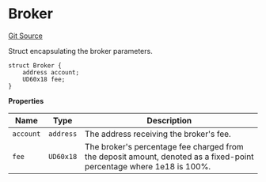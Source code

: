 # Broker

[Git Source](https://github.com/sablier-labs/flow/blob/b01cc2daf6493ae792a858d6179facc6250403e2/src/types/DataTypes.sol)

Struct encapsulating the broker parameters.

```solidity
struct Broker {
    address account;
    UD60x18 fee;
}
```

**Properties**

| Name      | Type      | Description                                                                                                          |
| --------- | --------- | -------------------------------------------------------------------------------------------------------------------- |
| `account` | `address` | The address receiving the broker's fee.                                                                              |
| `fee`     | `UD60x18` | The broker's percentage fee charged from the deposit amount, denoted as a fixed-point percentage where 1e18 is 100%. |

